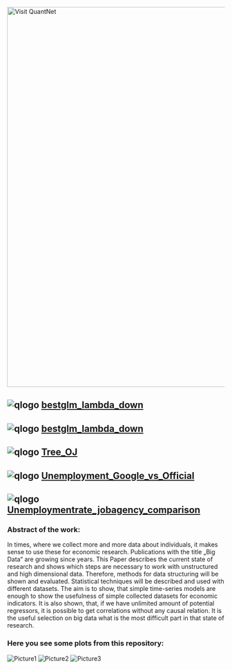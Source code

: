 
[<img src="https://github.com/QuantLet/Styleguide-and-FAQ/blob/master/pictures/banner.png" width="880" alt="Visit QuantNet">](http://quantlet.de/index.php?p=info)

## ![qlogo](http://quantnet.wiwi.hu-berlin.de/graphics/quantlogo.png) **[bestglm_lambda_down](https://github.com/QuantLet/big_data_analysis/tree/master/GoogleCorrelateWords_and_FRMcomparison)**

## ![qlogo](http://quantnet.wiwi.hu-berlin.de/graphics/quantlogo.png) **[bestglm_lambda_down](GoogleCorrelateWords_and_FRMcomparison)**

## ![qlogo](http://quantnet.wiwi.hu-berlin.de/graphics/quantlogo.png) **[Tree_OJ](https://github.com/QuantLet/big_data_analysis/tree/master/TreeModel)**

## ![qlogo](http://quantnet.wiwi.hu-berlin.de/graphics/quantlogo.png) **[Unemployment_Google_vs_Official](https://github.com/QuantLet/big_data_analysis/tree/master/Unemployment_Google_vs_Official)**

## ![qlogo](http://quantnet.wiwi.hu-berlin.de/graphics/quantlogo.png) **[Unemploymentrate_jobagency_comparison](https://github.com/QuantLet/big_data_analysis/tree/master/Unemploymentrate_jobagency_comparison)**

### Abstract of the work:
In times, where we collect more and more data about individuals, it makes sense to use these for economic research.
Publications with the title „Big Data“ are growing since years. 
This Paper describes the current state of research and shows which steps are necessary to work with unstructured and high dimensional data.
Therefore, methods for data structuring will be shown and evaluated. Statistical techniques will be described and used with different datasets.
The aim is to show, that simple time-series models are enough to show the usefulness of simple collected datasets for economic indicators.
It is also shown, that, if we have unlimited amount of potential regressors, it is possible to get correlations without any causal relation.
It is the useful selection on big data what is the most difficult part in that state of research.


### Here you see some plots from this repository:

![Picture1](https://github.com/QuantLet/big_data_analysis/blob/master/GoogleCorrelateWords_and_FRMcomparison/bestglm_lambda_down1.png)
![Picture2](https://github.com/QuantLet/big_data_analysis/blob/master/Unemployment_Google_vs_Official/Unemployment_Google_vs_Official.png)
![Picture3](https://github.com/QuantLet/big_data_analysis/blob/master/GoogleCorrelateWords_and_FRMcomparison/bestglm_lambda_down3.png)
